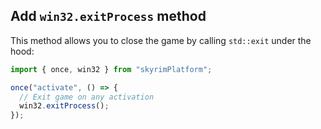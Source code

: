## Add `win32.exitProcess` method

This method allows you to close the game by calling `std::exit` under the hood:

```typescript
import { once, win32 } from "skyrimPlatform";

once("activate", () => {
  // Exit game on any activation
  win32.exitProcess();
});
```
